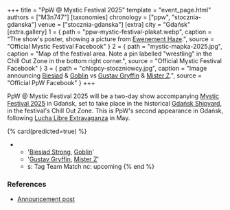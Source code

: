 +++
title = "PpW @ Mystic Festival 2025"
template = "event_page.html"
authors = ["M3n747"]
[taxonomies]
chronology = ["ppw", "stocznia-gdanska"]
venue = ["stocznia-gdanska"]
[extra]
city = "Gdańsk"
[extra.gallery]
1 = { path = "ppw-mystic-festival-plakat.webp", caption = "The show's poster, showing a picture from [Ewenement Haze](@/e/ppw/2024-04-20-ppw-ewenement-haze.md).", source = "Official Mystic Festival Facebook" }
2 = { path = "mystic-mapka-2025.jpg", caption = "Map of the festival area. Note a pin labelled &quot;wrestling&quot; in the Chill Out Zone in the bottom right corner.", source = "Official Mystic Festival Facebook" }
3 = { path = "chlopcy-stoczniowcy.jpg", caption = "Image announcing [Biesiad](@/w/biesiad.md) & [Goblin](@/w/goblin.md) vs [Gustav Gryffin](@/w/gustav-gryffin.md) & [Mister Z](@/w/mister-z.md).", source = "Official PpW Facebook" }
+++

PpW @ Mystic Festival 2025 will be a two-day show accompanying [Mystic Festival 2025][mystic] in Gdańsk, set to take place in the historical [Gdańsk Shipyard](@/v/stocznia-gdanska.md), in the festival's Chill Out Zone. This is PpW's second appearance in Gdańsk, following [Lucha Libre Extravaganza](@/e/ppw/2025-05-16-ppw-lucha-libre-extravaganza.md) in May.

{% card(predicted=true) %}
- - '[Biesiad Strong](@/w/biesiad.md), [Goblin](@/w/goblin.md)'
  - '[Gustav Gryffin](@/w/gustav-gryffin.md), [Mister Z](@/w/mister-z.md)'
  - s: Tag Team Match
    nc: upcoming
{% end %}

### References

* [Announcement post](https://www.facebook.com/photo/?fbid=1246774540140902&set=a.734451078039920)

[mystic]: https://www.mysticfestival.pl/
